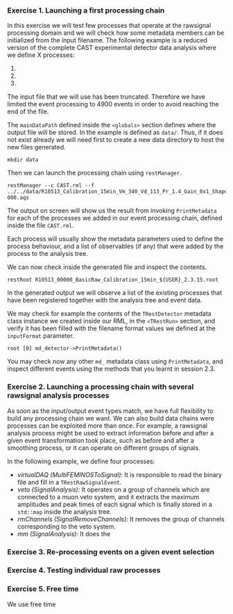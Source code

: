 
### Exercise 1. Launching a first processing chain

In this exercise we will test few processes that operate at the rawsignal processing domain and we will check how some metadata members can be initialized from the input filename. The following example is a reduced version of the complete CAST experimental detector data analysis where we define X processes:

1. 
2.
3.

The input file that we will use has been truncated. Therefore we have limited the event processing to 4900 events in order to avoid reaching the end of the file.

The `mainDataPath` defined inside the `<globals>` section defines where the output file will be stored. In the example is defined as `data/`. Thus, if it does not exist already we will need first to create a new data directory to host the new files generated.

```
mkdir data
```

Then we can launch the processing chain using `restManager`.

```
restManager --c CAST.rml --f ../../data/R10513_Calibration_15min_Vm_340_Vd_113_Pr_1.4_Gain_0x1_Shape_0xD_Clock_0x02-000.aqs 
```

The output on screen will show us the result from invoking `PrintMetadata` for each of the processes we added in our event processing chain, defined inside the file `CAST.rml`.

Each process will usually show the metadata parameters used to define the process behaviour, and a list of observables (if any) that were added by the process to the analysis tree.

We can now check inside the generated file and inspect the contents.

```
restRoot R10513_00000_BasicRaw_Calibration_15min_${USER}_2.3.15.root
```

In the generated output we will observe a list of the existing processes that have been registered together with the analysis tree and event data.

We may check for example the contents of the `TRestDetector` metadata class instance we created inside our RML, in the `<TRestRun>` section, and verify it has been filled with the filename format values we defined at the `inputFormat` parameter.

```
root [0] md_detector->PrintMetadata()
```

You may check now any other `md_` metadata class using `PrintMetadata`, and inspect different events using the methods that you learnt in session 2.3.


### Exercise 2. Launching a processing chain with several rawsignal analysis processes

As soon as the input/output event types match, we have full flexibility to build any processing chain we want. We can also build data chains were processes can be exploited more than once. For example, a rawsignal analysis process might be used to extract information before and after a given event transformation took place, such as before and after a smoothing process, or it can operate on different groups of signals.

In the following example, we define four processes:

- *virtualDAQ (MultiFEMINOSToSignal)*: It is responsible to read the binary file and fill in a `TRestRawSignalEvent`.
- *veto (SignalAnalysis)*: It operates on a group of channels which are connected to a muon veto system, and it extracts the maximum amplitudes and peak times of each signal which is finally stored in a `std::map` inside the analysis tree.
- *rmChannels (SignalRemoveChannels)*: It removes the group of channels corresponding to the veto system.
- *mm (SignalAnalysis)*: It does the 

### Exercise 3. Re-processing events on a given event selection


### Exercise 4. Testing individual raw processes


### Exercise 5. Free time

We use free time 

